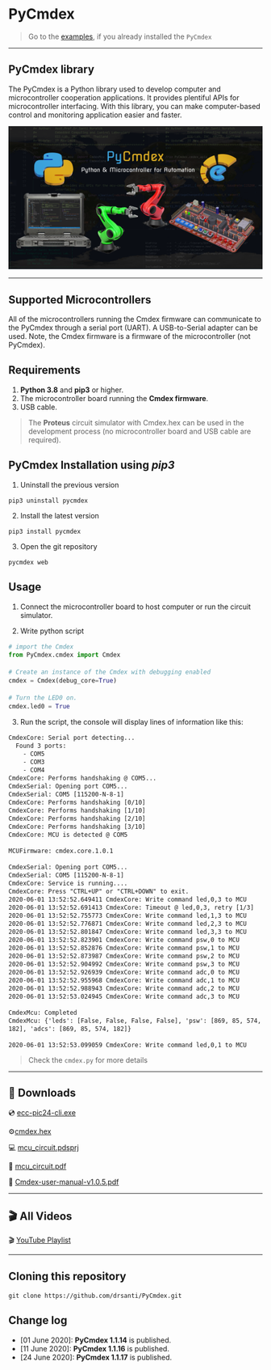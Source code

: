# PyCmdex

> Go to the [examples](./examples), if you already installed the `PyCmdex`

---


## PyCmdex library

The PyCmdex is a Python library used to develop computer and microcontroller cooperation applications. It provides plentiful APIs for microcontroller interfacing. With this library, you can make computer-based control and monitoring application easier and faster.

![PyCmdex_Image](resources/github_image.png)


---

## Supported Microcontrollers

All of the microcontrollers running the Cmdex firmware can communicate to the PyCmdex through a serial port (UART). A USB-to-Serial adapter can be used. Note, the Cmdex firmware is a firmware of the microcontroller (not PyCmdex).

## Requirements

1) **Python 3.8** and **pip3** or higher.
2) The microcontroller board running the **Cmdex firmware**.
3) USB cable.

> The **Proteus** circuit simulator with Cmdex.hex can be used in the development process (no microcontroller board and USB cable are required).

## PyCmdex Installation using *pip3*

1) Uninstall the previous version

```
pip3 uninstall pycmdex
```

2) Install the latest version

```
pip3 install pycmdex
```

3) Open the git repository

```
pycmdex web
```

## Usage

1) Connect the microcontroller board to host computer or run the circuit simulator.

2) Write python script

``` python
# import the Cmdex
from PyCmdex.cmdex import Cmdex

# Create an instance of the Cmdex with debugging enabled
cmdex = Cmdex(debug_core=True)

# Turn the LED0 on.
cmdex.led0 = True
```
3) Run the script, the console will display lines of information like this:

```
CmdexCore: Serial port detecting...
  Found 3 ports:
    - COM5
    - COM3
    - COM4
CmdexCore: Performs handshaking @ COM5...
CmdexSerial: Opening port COM5...
CmdexSerial: COM5 [115200-N-8-1]
CmdexCore: Performs handshaking [0/10]
CmdexCore: Performs handshaking [1/10]
CmdexCore: Performs handshaking [2/10]
CmdexCore: Performs handshaking [3/10]
CmdexCore: MCU is detected @ COM5

MCUFirmware: cmdex.core.1.0.1

CmdexSerial: Opening port COM5...
CmdexSerial: COM5 [115200-N-8-1]
CmdexCore: Service is running....
CmdexCore: Press "CTRL+UP" or "CTRL+DOWN" to exit.
2020-06-01 13:52:52.649411 CmdexCore: Write command led,0,3 to MCU
2020-06-01 13:52:52.691413 CmdexCore: Timeout @ led,0,3, retry [1/3]
2020-06-01 13:52:52.755773 CmdexCore: Write command led,1,3 to MCU
2020-06-01 13:52:52.776871 CmdexCore: Write command led,2,3 to MCU
2020-06-01 13:52:52.801847 CmdexCore: Write command led,3,3 to MCU
2020-06-01 13:52:52.823901 CmdexCore: Write command psw,0 to MCU
2020-06-01 13:52:52.852876 CmdexCore: Write command psw,1 to MCU
2020-06-01 13:52:52.873987 CmdexCore: Write command psw,2 to MCU
2020-06-01 13:52:52.904992 CmdexCore: Write command psw,3 to MCU
2020-06-01 13:52:52.926939 CmdexCore: Write command adc,0 to MCU
2020-06-01 13:52:52.955968 CmdexCore: Write command adc,1 to MCU
2020-06-01 13:52:52.988943 CmdexCore: Write command adc,2 to MCU
2020-06-01 13:52:53.024945 CmdexCore: Write command adc,3 to MCU

CmdexMcu: Completed
CmdexMcu: {'leds': [False, False, False, False], 'psw': [869, 85, 574, 182], 'adcs': [869, 85, 574, 182]}

2020-06-01 13:52:53.099059 CmdexCore: Write command led,0,1 to MCU
```

>Check the `cmdex.py` for more details

---

## 📁 Downloads

:cd: [ecc-pic24-cli.exe](resources/ecc-pic24-cli.exe)

⚙️[cmdex.hex](resources/cmdex.hex)

💻 [mcu_circuit.pdsprj](resources/mcu_circuit.pdsprj)

📕 [mcu_circuit.pdf](resources/mcu_circuit.pdf)

📕 [Cmdex-user-manual-v1.0.5.pdf](resources/Cmdex-user-manual-v1.0.5.pdf)

---

## 🎬 All Videos

🎬 [YouTube Playlist](https://www.youtube.com/playlist?list=PLBPFpqyTjzeULBFcZbrjapqZDPKQBnaG8)

---

## Cloning this repository

```
git clone https://github.com/drsanti/PyCmdex.git
```

## Change log

- [01 June 2020]: **PyCmdex 1.1.14** is published.
- [11 June 2020]: **PyCmdex 1.1.16** is published.
- [24 June 2020]: **PyCmdex 1.1.17** is published.
